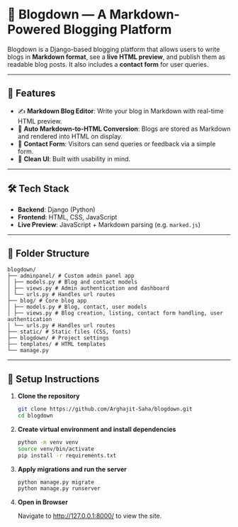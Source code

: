 # 📝 Blogdown — A Markdown-Powered Blogging Platform

Blogdown is a Django-based blogging platform that allows users to write blogs in **Markdown format**, see a **live HTML preview**, and publish them as readable blog posts. It also includes a **contact form** for user queries.

---

## 🚀 Features

- ✍️ **Markdown Blog Editor**: Write your blog in Markdown with real-time HTML preview.
- 🧠 **Auto Markdown-to-HTML Conversion**: Blogs are stored as Markdown and rendered into HTML on display.
- 💌 **Contact Form**: Visitors can send queries or feedback via a simple form.
- 📄 **Clean UI**: Built with usability in mind.

---

## 🛠️ Tech Stack

- **Backend**: Django (Python)
- **Frontend**: HTML, CSS, JavaScript
- **Live Preview**: JavaScript + Markdown parsing (e.g. `marked.js`)

---

## 🧩 Folder Structure
```
blogdown/
├── adminpanel/ # Custom admin panel app
│ ├── models.py # Blog and contact models
│ ├── views.py # Admin authentication and dashboard
│ └── urls.py # Handles url routes
├── blog/ # Core blog app
│ ├── models.py # Blog, contact, user models
│ ├── views.py # Blog creation, listing, contact form handling, user authentication
│ └── urls.py # Handles url routes
├── static/ # Static files (CSS, fonts)
├── blogdown/ # Project settings
├── templates/ # HTML templates
└── manage.py
```

---

## 🧪 Setup Instructions

1. **Clone the repository**

   ```bash
   git clone https://github.com/Arghajit-Saha/blogdown.git
   cd blogdown

2. **Create virtual environment and install dependencies**

    ```bash
    python -m venv venv
    source venv/bin/activate
    pip install -r requirements.txt
    
3. **Apply migrations and run the server**

    ```bash
    python manage.py migrate
    python manage.py runserver

4. **Open in Browser**

    Navigate to http://127.0.0.1:8000/ to view the site.

    

